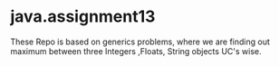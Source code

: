 # java.assignment13
These Repo is based on generics problems, where we are finding out maximum between three Integers ,Floats, String objects UC's wise.
